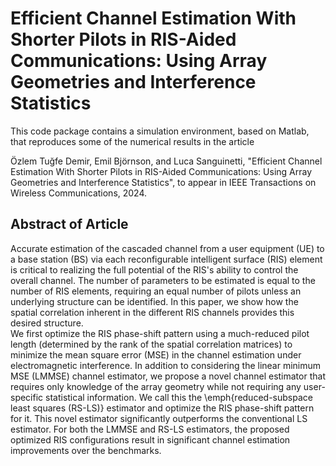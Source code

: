 Efficient Channel Estimation With Shorter Pilots in RIS-Aided Communications: Using Array Geometries and Interference Statistics
==================

This code package contains a simulation environment, based on Matlab, that reproduces some of the numerical results in the article

Özlem Tuğfe Demir, Emil Björnson, and Luca Sanguinetti, "Efficient Channel Estimation With Shorter Pilots in RIS-Aided Communications: Using Array Geometries and Interference Statistics",  to appear in IEEE Transactions on Wireless Communications, 2024.

## Abstract of Article

Accurate estimation of the cascaded channel from a user equipment (UE) to a base station (BS) via each reconfigurable intelligent surface (RIS) element is critical to realizing the full potential of the RIS's ability to control the overall channel. The number of parameters to be estimated is equal to the number of RIS elements, requiring an equal number of pilots unless an underlying structure can be identified. In this paper, we show how the spatial correlation inherent in the different RIS channels provides this desired structure.  
We first optimize the RIS phase-shift pattern using a much-reduced pilot length (determined by the rank of the spatial correlation matrices) to minimize the mean square error (MSE) in the channel estimation under electromagnetic interference. In addition to considering the linear minimum MSE (LMMSE) channel estimator, we propose a novel channel estimator that requires only knowledge of the array geometry while not requiring any user-specific statistical information. We call this the \emph{reduced-subspace least squares (RS-LS)} estimator and optimize the RIS phase-shift pattern for it. This novel estimator significantly outperforms the conventional LS estimator. For both the LMMSE and RS-LS estimators, the proposed optimized RIS configurations result in significant channel estimation improvements over the benchmarks.
